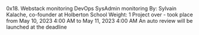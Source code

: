 0x18. Webstack monitoring
DevOps
SysAdmin
monitoring
 By: Sylvain Kalache, co-founder at Holberton School
 Weight: 1
 Project over - took place from May 10, 2023 4:00 AM to May 11, 2023 4:00 AM
 An auto review will be launched at the deadline
